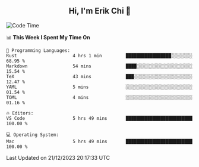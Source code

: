 <h2 align="center"> Hi, I'm Erik Chi 👋 </h2>

<table>
    
<!--START_SECTION:waka-->
![Code Time](http://img.shields.io/badge/Code%20Time-2%2C624%20hrs%2042%20mins-blue)

📊 **This Week I Spent My Time On** 

```text
💬 Programming Languages: 
Rust                     4 hrs 1 min         █████████████████░░░░░░░░   68.95 % 
Markdown                 54 mins             ████░░░░░░░░░░░░░░░░░░░░░   15.54 % 
TeX                      43 mins             ███░░░░░░░░░░░░░░░░░░░░░░   12.47 % 
YAML                     5 mins              ░░░░░░░░░░░░░░░░░░░░░░░░░   01.54 % 
TOML                     4 mins              ░░░░░░░░░░░░░░░░░░░░░░░░░   01.16 % 

🔥 Editors: 
VS Code                  5 hrs 49 mins       █████████████████████████   100.00 % 

💻 Operating System: 
Mac                      5 hrs 49 mins       █████████████████████████   100.00 % 
```


 Last Updated on 21/12/2023 20:17:33 UTC
<!--END_SECTION:waka-->
</td></tr>
</table>